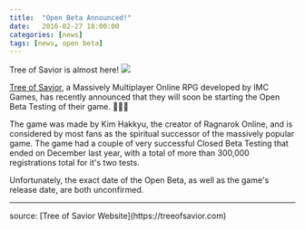 ```yaml
---
title:  "Open Beta Announced!"
date:   2016-02-27 18:00:00
categories: [news]
tags: [news, open beta]
---
```

Tree of Savior is almost here!
<img src='{{ "images/posts/ToS_OBT.jpg" | prepend: site.baseurl }}'
  style='max-width:100%;'/>

[Tree of Savior](https://treeofsavior.com/), a Massively Multiplayer Online RPG developed 
by IMC Games, has recently announced that they will soon be starting the Open Beta 
Testing of their game. :tada::tada::tada:

The game was made by Kim Hakkyu, the creator of Ragnarok Online, and is considered by most 
fans as the spiritual successor of the massively popular game. The game had a couple of 
very successful Closed Beta Testing that ended on December last year, with a total of more
than 300,000 registrations total for it's two tests.

Unfortunately, the exact date of the Open Beta, as well as the game's release date, are 
both unconfirmed.

<hr/>
source: [Tree of Savior Website](https://treeofsavior.com)
